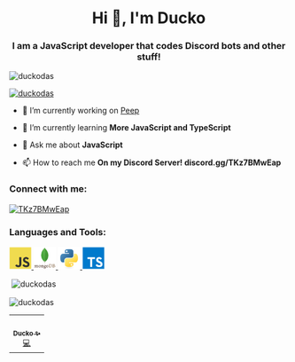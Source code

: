 <h1 align="center">Hi 👋, I'm Ducko</h1>
<h3 align="center">I am a JavaScript developer that codes Discord bots and other stuff!</h3>

<p align="left"> <img src="https://komarev.com/ghpvc/?username=duckodas&label=Profile%20views&color=0e75b6&style=flat" alt="duckodas" /> </p>

<p align="left"> <a href="https://github.com/ryo-ma/github-profile-trophy"><img src="https://github-profile-trophy.vercel.app/?username=duckodas" alt="duckodas" /></a> </p>

- 🔭 I’m currently working on [Peep](https://github.com/Peep-Official)

- 🌱 I’m currently learning **More JavaScript and TypeScript**

- 💬 Ask me about **JavaScript**

- 📫 How to reach me **On my Discord Server! discord.gg/TKz7BMwEap**

<h3 align="left">Connect with me:</h3>
<p align="left">
<a href="https://discord.gg/TKz7BMwEap" target="blank"><img align="center" src="https://raw.githubusercontent.com/rahuldkjain/github-profile-readme-generator/master/src/images/icons/Social/discord.svg" alt="TKz7BMwEap" height="30" width="40" /></a>
</p>

<h3 align="left">Languages and Tools:</h3>
<p align="left"> <a href="https://developer.mozilla.org/en-US/docs/Web/JavaScript" target="_blank" rel="noreferrer"> <img src="https://raw.githubusercontent.com/devicons/devicon/master/icons/javascript/javascript-original.svg" alt="javascript" width="40" height="40"/> </a> <a href="https://www.mongodb.com/" target="_blank" rel="noreferrer"> <img src="https://raw.githubusercontent.com/devicons/devicon/master/icons/mongodb/mongodb-original-wordmark.svg" alt="mongodb" width="40" height="40"/> </a> <a href="https://www.python.org" target="_blank" rel="noreferrer"> <img src="https://raw.githubusercontent.com/devicons/devicon/master/icons/python/python-original.svg" alt="python" width="40" height="40"/> </a> <a href="https://www.typescriptlang.org/" target="_blank" rel="noreferrer"> <img src="https://raw.githubusercontent.com/devicons/devicon/master/icons/typescript/typescript-original.svg" alt="typescript" width="40" height="40"/> </a> </p>

<p>&nbsp;<img align="center" src="https://github-readme-stats.vercel.app/api?username=duckodas&show_icons=true&locale=en" alt="duckodas" /></p>

<p><img align="center" src="https://github-readme-streak-stats.herokuapp.com/?user=duckodas&" alt="duckodas" /></p>

<table>
  <tr>
     <td align="center"><a href="https://github.com/DuckoDas"><img src="https://avatars0.githubusercontent.com/u/51528076?s=460&u=d1e28ca661a14f0b3428cc07dd410f36f891966b&v=4" width="100px;" alt=""/><br /><sub><b>Ducko ✨</b></sub></a><br /><a href="https://github.com/houseofgeeks/hg/commits?author=DuckoDas" title="Developer">💻</a></td>
 </tr>
 </table>
